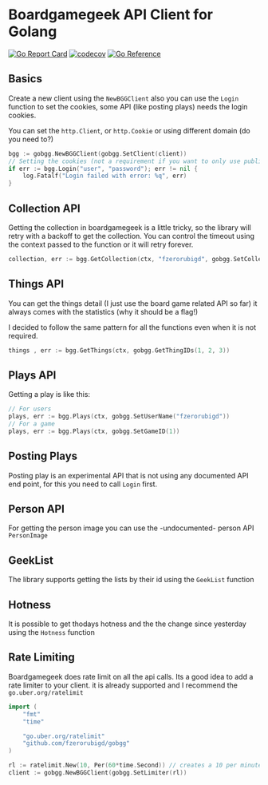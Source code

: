 Boardgamegeek API Client for Golang
===
[![Go Report Card](https://goreportcard.com/badge/github.com/fzerorubigd/gobgg)](https://goreportcard.com/report/github.com/fzerorubigd/gobgg)
[![codecov](https://codecov.io/gh/fzerorubigd/gobgg/branch/master/graph/badge.svg?token=G7VH4EDM0Y)](https://codecov.io/gh/fzerorubigd/gobgg)
[![Go Reference](https://pkg.go.dev/badge/github.com/fzerorubigd/gobgg.svg)](https://pkg.go.dev/github.com/fzerorubigd/gobgg)

Basics
---
Create a new client using the `NewBGGClient` also you can use the `Login` function 
to set the cookies, some API (like posting plays) needs the login cookies. 

You can set the `http.Client`, or `http.Cookie` or using different domain (do you need to?)

```go
bgg := gobgg.NewBGGClient(gobgg.SetClient(client))
// Setting the cookies (not a requirement if you want to only use public API)
if err := bgg.Login("user", "password"); err != nil {
	log.Fatalf("Login failed with error: %q", err)	
}
```
Collection API
---
Getting the collection in boardgamegeek is a little tricky, so the library will retry with a backoff
to get the collection. You can control the timeout using the context passed to the function 
or it will retry forever. 

```go 
collection, err := bgg.GetCollection(ctx, "fzerorubigd", gobgg.SetCollectionTypes(gobgg.CollectionTypeOwn))
```

Things API
---
You can get the things detail (I just use the board game related API so far) it always 
comes with the statistics (why it should be a flag!)

I decided to follow the same pattern for all the functions even when it is not required. 

```go
things , err := bgg.GetThings(ctx, gobgg.GetThingIDs(1, 2, 3))
```

Plays API
---

Getting a play is like this: 
```go 
// For users
plays, err := bgg.Plays(ctx, gobgg.SetUserName("fzerorubigd"))
// For a game
plays, err := bgg.Plays(ctx, gobgg.SetGameID(1))
```

Posting Plays
---
Posting play is an experimental API that is not using any documented API end point, for this 
you need to call `Login` first. 

Person API
---
For getting the person image you can use the -undocumented- person API `PersonImage`

GeekList
--- 
The library supports getting the lists by their id using the `GeekList` function 

Hotness
--- 
It is possible to get thodays hotness and the the change since yesterday using the `Hotness` function 


Rate Limiting 
---

Boardgamegeek does rate limit on all the api calls. Its a good idea to add a rate limiter to your client. 
it is already supported and I recommend the `go.uber.org/ratelimit`

```go
import (
	"fmt"
	"time"

	"go.uber.org/ratelimit"
	"github.com/fzerorubigd/gobgg"
)

rl := ratelimit.New(10, Per(60*time.Second)) // creates a 10 per minutes rate limiter.
client := gobgg.NewBGGClient(gobgg.SetLimiter(rl))
```
